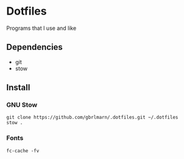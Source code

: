 # Dotfiles
Programs that I use and like

## Dependencies
- git
- stow

## Install
### GNU Stow
`git clone https://github.com/gbrlmarn/.dotfiles.git ~/.dotfiles`  
`stow .`
### Fonts
`fc-cache -fv`
